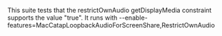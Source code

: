 This suite tests that the restrictOwnAudio getDisplayMedia constraint supports the value "true".
It runs with --enable-features=MacCatapLoopbackAudioForScreenShare,RestrictOwnAudio